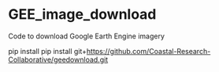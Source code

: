 # GEE_image_download
Code to download Google Earth Engine imagery

pip install pip install git+https://github.com/Coastal-Research-Collaborative/geedownload.git
